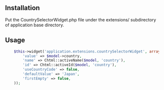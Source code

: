 Installation
-----------

Put the CountrySelectorWidget.php file under the extensions/ subdirectory of application base directory.

Usage
-----

```php
    $this->widget('application.extensions.countrySelectorWidget', array(
        'value' => $model->country,
    	'name' => Chtml::activeName($model, 'country'),
    	'id' => Chtml::activeId($model, 'country'),
    	'useCountryCode' => false,
    	'defaultValue' => 'Japan',
        'firstEmpty' => false,
    ));
```
